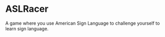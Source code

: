 # ASLRacer
A game where you use American Sign Language to challenge yourself to learn sign language.
